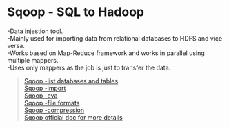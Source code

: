 # Sqoop - SQL to Hadoop

-Data injestion tool.<br>
-Mainly used for importing data from relational databases to HDFS and vice versa.<br>
-Works based on Map-Reduce framework and works in parallel using multiple mappers.<br>
-Uses only mappers as the job is just to transfer the data.<br>

>[Sqoop -list databases and tables<br>](https://github.com/sampathsvskr/Sq-oop/blob/main/SqoopCommands.md#sqoop--list-databases-and-tables)
[Sqoop -import<br>](https://github.com/sampathsvskr/Sq-oop/blob/main/SqoopCommands.md#sqoop--import)
[Sqoop -eva<br>](https://github.com/sampathsvskr/Sq-oop/blob/main/SqoopCommands.md#sqoop--eval)
[Sqoop -file formats<br>](https://github.com/sampathsvskr/Sq-oop/blob/main/SqoopCommands.md#sqoop--file-formats)
[Sqoop -compression<br>](https://github.com/sampathsvskr/Sq-oop/blob/main/SqoopCommands.md#sqoop--compression)
[Sqoop official doc for more details<br>](https://sqoop.apache.org/docs/1.4.6/SqoopUserGuide.html)

